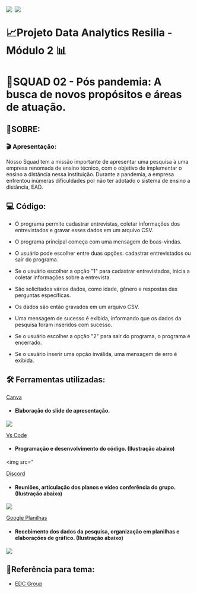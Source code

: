 <h1>
    <img src="C:\Users\helde\OneDrive\Área de Trabalho\ESTUDOS\RESILIA\Projeto Individual\MÓDULO 2\Resilia-Projeto-Squad-02\SQUAD2.png"/>
    <img src="https://github.com/gideoni-santos/projeto-squad2-m2/assets/123770891/6490b340-33eb-4043-a0d4-ec969a2ffb4c
"/>
    <p>📈Projeto Data Analytics Resilia - Módulo 2 📊</p> 
</h1>

# 🏅SQUAD 02 - Pós pandemia: A busca de novos propósitos e áreas de atuação.

## 📃SOBRE:
### 🎬 Apresentação:

Nosso Squad tem a missão importante de apresentar uma pesquisa à uma empresa renomada de ensino técnico, com o objetivo de implementar o ensino a distância nessa instituição. Durante a pandemia, a empresa enfrentou inúmeras dificuldades por não ter adotado o sistema de ensino a distância, EAD.

## 💻 Código: 

- O programa permite cadastrar entrevistas, coletar informações dos entrevistados e gravar esses dados em um arquivo CSV. 

- O programa principal começa com uma mensagem de boas-vindas.

- O usuário pode escolher entre duas opções: cadastrar entrevistados ou sair do programa.

- Se o usuário escolher a opção "1" para cadastrar entrevistados, inicia a coletar informações sobre a entrevista.

- São solicitados vários dados, como idade, gênero e respostas das perguntas específicas.

- Os dados são então gravados em um arquivo CSV.

- Uma mensagem de sucesso é exibida, informando que os dados da pesquisa foram inseridos com sucesso.

- Se o usuário escolher a opção "2" para sair do programa, o programa é encerrado.

- Se o usuário inserir uma opção inválida, uma mensagem de erro é exibida.

## 🛠️ Ferramentas utilizadas:

[Canva](https://www.canva.com/)
- #### Elaboração do slide de apresentação.

 <img src="https://github.com/gideoni-santos/projeto-squad2-m2/assets/123770891/60b7777e-5c56-417e-a07b-f3f080b7646f"/>
 

[Vs Code](https://code.visualstudio.com/)

- #### Programação e desenvolvimento do código. (Ilustração abaixo)

 <img src="

[Discord](https://discord.com/)

- #### Reuniões, articulação dos planos e vídeo conferência do grupo. (Ilustração abaixo)

 <img src="https://github.com/gideoni-santos/projeto-squad2-m2/assets/123770891/e4340ba6-0164-4a00-8474-4f154d109f51"/>

[Google Planilhas](https://docs.google.com/spreadsheets/u/0/?hl=pt-BR)

- #### Recebimento dos dados da pesquisa, organização em planilhas e elaborações de gráfico. (Ilustração abaixo)

 <img src="https://github.com/gideoni-santos/projeto-squad2-m2/assets/123770891/497cc66f-d391-4c30-b6c8-e3f396f6bc3c"/>


## 📄Referência para tema:
- [EDC Group](https://edcgroup.com.br/novidades/edc-na-midia/a-area-de-ti-tem-atraido-cada-vez-mais-profissionais-que-desejam-fazer-transicao-de-carreira)